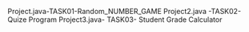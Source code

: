 Project.java-TASK01-Random_NUMBER_GAME
Project2.java -TASK02-Quize Program
Project3.java- TASK03- Student Grade Calculator
